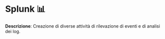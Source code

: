 # Splunk 📊
**Descrizione**: Creazione di diverse attività di rilevazione di eventi e di analisi dei log.
